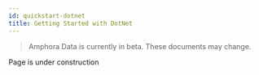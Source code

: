 ```yaml
---
id: quickstart-dotnet
title: Getting Started with DotNet
---
```


> Amphora Data is currently in beta. These documents may change.

Page is under construction
